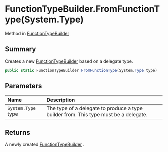 # FunctionTypeBuilder.FromFunctionType(System.Type)

Method in [FunctionTypeBuilder](/docs/api/csharp/yarn.compiler.functiontypebuilder.md)

## Summary


Creates a new  [FunctionTypeBuilder](yarn.compiler.functiontypebuilder.md)  based on a delegate
type.


```csharp
public static FunctionTypeBuilder FromFunctionType(System.Type type)
```

## Parameters

|Name|Description|
|:---|:---|
|`System.Type` type|The type of a delegate to produce a type builder from. This type must be a delegate.|

## Returns


A newly created  [FunctionTypeBuilder](yarn.compiler.functiontypebuilder.md) .


